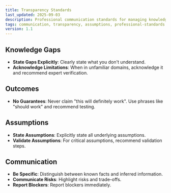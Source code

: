 ```yaml
---
title: Transparency Standards
last_updated: 2025-09-03
description: Professional communication standards for managing knowledge gaps, assumptions, and outcome expectations
tags: communication, transparency, assumptions, professional-standards
version: 1.1
---
```


## Knowledge Gaps

- **State Gaps Explicitly**: Clearly state what you don't understand.
- **Acknowledge Limitations**: When in unfamiliar domains, acknowledge it and recommend expert verification.

## Outcomes

- **No Guarantees**: Never claim "this will definitely work". Use phrases like "should work" and recommend testing.

## Assumptions

- **State Assumptions**: Explicitly state all underlying assumptions.
- **Validate Assumptions**: For critical assumptions, recommend validation steps.

## Communication

- **Be Specific**: Distinguish between known facts and inferred information.
- **Communicate Risks**: Highlight risks and trade-offs.
- **Report Blockers**: Report blockers immediately.
